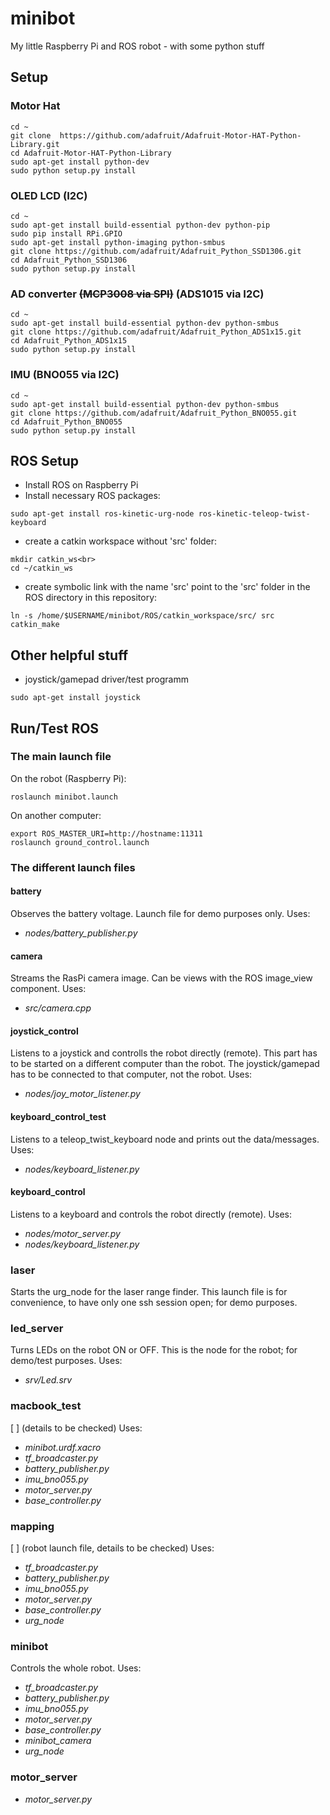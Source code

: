 # minibot
My little Raspberry Pi and ROS robot - with some python stuff

## Setup
### Motor Hat
```
cd ~
git clone  https://github.com/adafruit/Adafruit-Motor-HAT-Python-Library.git
cd Adafruit-Motor-HAT-Python-Library
sudo apt-get install python-dev
sudo python setup.py install
```

### OLED LCD (I2C)
```
cd ~
sudo apt-get install build-essential python-dev python-pip
sudo pip install RPi.GPIO
sudo apt-get install python-imaging python-smbus
git clone https://github.com/adafruit/Adafruit_Python_SSD1306.git
cd Adafruit_Python_SSD1306
sudo python setup.py install
```


### AD converter ~~(MCP3008 via SPI)~~ (ADS1015 via I2C)
```
cd ~
sudo apt-get install build-essential python-dev python-smbus
git clone https://github.com/adafruit/Adafruit_Python_ADS1x15.git
cd Adafruit_Python_ADS1x15
sudo python setup.py install
```


### IMU (BNO055 via I2C)
```
cd ~
sudo apt-get install build-essential python-dev python-smbus
git clone https://github.com/adafruit/Adafruit_Python_BNO055.git
cd Adafruit_Python_BNO055
sudo python setup.py install
```


## ROS Setup
- Install ROS on Raspberry Pi
- Install necessary ROS packages:

```
sudo apt-get install ros-kinetic-urg-node ros-kinetic-teleop-twist-keyboard
```
- create a catkin workspace without 'src' folder:
```
mkdir catkin_ws<br>
cd ~/catkin_ws
```
- create symbolic link with the name 'src' point to the 'src' folder in the ROS directory in this repository:
```
ln -s /home/$USERNAME/minibot/ROS/catkin_workspace/src/ src
catkin_make
```

## Other helpful stuff
- joystick/gamepad driver/test programm
```
sudo apt-get install joystick
```



## Run/Test ROS
### The main launch file
On the robot (Raspberry Pi):
```
roslaunch minibot.launch
```
On another computer:
```
export ROS_MASTER_URI=http://hostname:11311
roslaunch ground_control.launch
```


### The different launch files
#### battery
Observes the battery voltage. Launch file for demo purposes only. Uses:
- _nodes/battery_publisher.py_

#### camera
Streams the RasPi camera image. Can be views with the ROS image_view component. Uses:
- _src/camera.cpp_

#### joystick_control
Listens to a joystick and controlls the robot directly (remote). This part has to be started on a different computer than the robot. The joystick/gamepad has to be connected to that computer, not the robot. Uses:
- _nodes/joy_motor_listener.py_

#### keyboard_control_test
Listens to a teleop_twist_keyboard node and prints out the data/messages. Uses:
- _nodes/keyboard_listener.py_

#### keyboard_control
Listens to a keyboard and controls the robot directly (remote). Uses:
- _nodes/motor_server.py_
- _nodes/keyboard_listener.py_

### laser
Starts the urg_node for the laser range finder. This launch file is for convenience, to have only one ssh session open; for demo purposes.

### led_server
Turns LEDs on the robot ON or OFF. This is the node for the robot; for demo/test purposes. Uses:
- _srv/Led.srv_

### macbook_test
[ ] (details to be checked)
Uses:
- _minibot.urdf.xacro_
- _tf_broadcaster.py_
- _battery_publisher.py_
- _imu_bno055.py_
- _motor_server.py_
- _base_controller.py_

### mapping
[ ] (robot launch file, details to be checked)
Uses:
- _tf_broadcaster.py_
- _battery_publisher.py_
- _imu_bno055.py_
- _motor_server.py_
- _base_controller.py_
- _urg_node_

### minibot
Controls the whole robot.
Uses:
- _tf_broadcaster.py_
- _battery_publisher.py_
- _imu_bno055.py_
- _motor_server.py_
- _base_controller.py_
- _minibot_camera_
- _urg_node_

### motor_server
- _motor_server.py_
